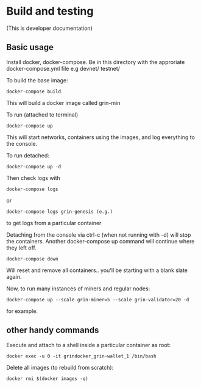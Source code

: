 # Build and testing

(This is developer documentation)

## Basic usage

Install docker, docker-compose. Be in this directory with the approriate docker-compose.yml file
e.g devnet/ testnet/

To build the base image:
```
docker-compose build
```
This will build a docker image called grin-min

To run (attached to terminal)

```
docker-compose up
```

This will start networks, containers using the images, and log everything to the console.

To run detached:
```
docker-compose up -d
```
Then check logs with
```
docker-compose logs
```
or
```
docker-compose logs grin-genesis (e.g.)
```
to get logs from a particular container

Detaching from the console via ctrl-c (when not running with -d) will stop the containers. Another
docker-compose up command will continue where they left off.

```
docker-compose down
```

Will reset and remove all containers.. you'll be starting with a blank slate again.


Now, to run many instances of miners and regular nodes:

```
docker-compose up --scale grin-miner=5 --scale grin-validator=20 -d
```
for example.

## other handy commands

Execute and attach to a shell inside a particular container as root:
```
docker exec -u 0 -it grindocker_grin-wallet_1 /bin/bash
```

Delete all images (to rebuild from scratch):
```
docker rmi $(docker images -q)
```

